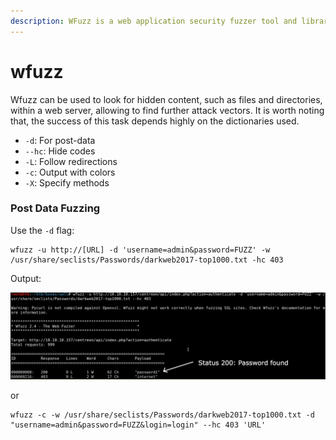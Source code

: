 ```yaml
---
description: WFuzz is a web application security fuzzer tool and library for Python.
---
```


# wfuzz

Wfuzz can be used to look for hidden content, such as files and directories, within a web server, allowing to find further attack vectors. It is worth noting that, the success of this task depends highly on the dictionaries used.

* `-d`: For post-data
* `--hc`: Hide codes
* `-L`: Follow redirections
* `-c`: Output with colors
* `-X`: Specify methods

### Post Data Fuzzing

Use the `-d` flag:

```text
wfuzz -u http://[URL] -d 'username=admin&password=FUZZ' -w /usr/share/seclists/Passwords/darkweb2017-top1000.txt -hc 403
```

Output:

![](.gitbook/assets/wfuzzpost.png)

or

```text
wfuzz -c -w /usr/share/seclists/Passwords/darkweb2017-top1000.txt -d "username=admin&password=FUZZ&login=login" --hc 403 'URL'


```

